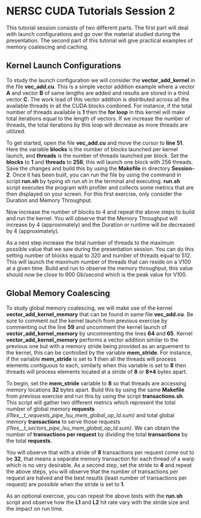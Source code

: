 # NERSC CUDA Tutorials Session 2

This tutorial session consists of two different parts. The first part will deal with launch configurations and go over the material studied during the presentation. The second part of this tutorial will give practical examples of memory coalescing and caching.

## Kernel Launch Configurations 
To study the launch configuration we will consider the __vector_add_kernel__ in the file __vec_add.cu__. This is a simple vector addition example where a vector __A__ and vector __B__ of same lengths are added and results are stored in a third vector __C__. The work load of this vector addition is distributed across all the available threads in all the CUDA blocks combined. For instance, if the total number of threads available is __1__ then the __for loop__ in this kernel will make total iterations equal to the length of vectors. If we increase the number of threads, the total iterations by this loop will decrease as more threads are utilized.

To get started, open the file __vec_add.cu__ and move the cursor to __line 51__. Here the variable __blocks__ is the number of blocks launched per kernel launch, and __threads__ is the number of threads launched per block. Set the __blocks__ to __1__ and __threads__ to __256__, this will launch one block with 256 threads. Save the changes and build this by using the __Makefile__ in directory __Session-2__. Once it has been built, you can run the file by using the command in script __run.sh__ by typing _sh run.sh_ in the terminal and executing. __run.sh__ script executes the program with profiler and collects some metrics that are then displayed on your screen. For this first exercise, only consider the Duration and Memory Throughput.

Now increase the number of blocks to 4 and repeat the above steps to build and run the kernel. You will observe that the Memory Throughput will increase by 4 (approximately) and the Duration or runtime will be decreased by 4 (approximately). 

As a next step increase the total number of threads to the maximum possible value that we saw during the presentation session. You can do this setting number of blocks equal to 320 and number of threads equal to 512. This will launch the maximum number of threads that can reside on a V100 at a given time. Build and run to observe the memory throughput, this value should now be close to 900 Gb/second which is the peak value for V100.

## Global Memory Coalescing
To study global memory coalescing, we will make use of the kernel __vector_add_kernel_memory__ that can be found in same file __vec_add.cu__. Be sure to comment out the kernel launch from previous exercise by commenting out the line __59__ and uncomment the kernel launch of __vector_add_kernel_memory__ by uncommenting the lines __64__ and __65__. Kernel __vector_add_kernel_memory__ performs a vector addition similar to the previous one but with a memory stride being provided as an arguement to the kernel, this can be controlled by the variable __mem_stride__. For instance, if the variable __mem_stride__ is set to __1__ then all the threads will process elements contiguous to each, similarly when this variable is set to __8__ then threads will process elements located at a stride of __8__ or __8*4__ bytes apart.

To begin, set the __mem_stride__ variable to __8__ so that threads are accessing memory locations __32__ bytes apart. Build this by using the same __Makefile__ from previous exercise and run this by using the script __transactions.sh__. This script will gather two different metrics which represent the total number of global memory __requests__ _(l1tex__t_requests_pipe_lsu_mem_global_op_ld.sum)_ and total global memory __transactions__ to serve those requests _(l1tex__t_sectors_pipe_lsu_mem_global_op_ld.sum)_. We can obtain the number of __transactions per request__ by dividing the total __transactions__ by the total __requests__. 

You will observe that with a stride of __8__ transactions per request come out to be __32__, that means a separate memory transaction for each thread of a warp which is no very desirable. As a second step, set the stride to __4__ and repeat the above steps, you will observe that the number of transactions per request are halved and the best results (least number of transactions per request) are possible when the stride is set to __1__.

As an optional exercise, you can repeat the above tests with the __run.sh__ script and observe how the __L1__ and __L2__ hit rate vary with the stride size and the impact on run time.